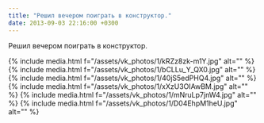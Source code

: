 ```yaml
---
title: "Решил вечером поиграть в конструктор."
date: 2013-09-03 22:16:00 +0300
---
```


Решил вечером поиграть в конструктор.


{% include media.html f="/assets/vk_photos/1/kRZz8zk-m1Y.jpg" alt="" %}
{% include media.html f="/assets/vk_photos/1/bCLLu_Y_QX0.jpg" alt="" %}
{% include media.html f="/assets/vk_photos/1/40jS5edPHQ4.jpg" alt="" %}
{% include media.html f="/assets/vk_photos/1/xXzU3OIAwBM.jpg" alt="" %}
{% include media.html f="/assets/vk_photos/1/mNruLp7jnW4.jpg" alt="" %}
{% include media.html f="/assets/vk_photos/1/D04EhpM1heU.jpg" alt="" %}
